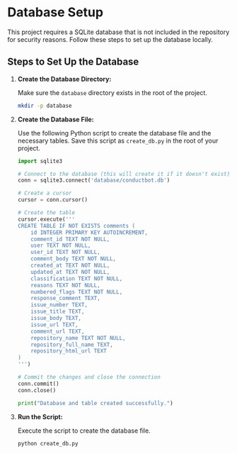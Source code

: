 # Database Setup

This project requires a SQLite database that is not included in the repository for security reasons. Follow these steps to set up the database locally.

## Steps to Set Up the Database

1. **Create the Database Directory:**

   Make sure the `database` directory exists in the root of the project.

   ```bash
   mkdir -p database

2. **Create the Database File:**

   Use the following Python script to create the database file and the necessary tables. Save this script as `create_db.py` in the root of your project.

   ```python
   import sqlite3

   # Connect to the database (this will create it if it doesn't exist)
   conn = sqlite3.connect('database/conductbot.db')

   # Create a cursor
   cursor = conn.cursor()

   # Create the table
   cursor.execute('''
   CREATE TABLE IF NOT EXISTS comments (
       id INTEGER PRIMARY KEY AUTOINCREMENT,
       comment_id TEXT NOT NULL,
       user TEXT NOT NULL,
       user_id TEXT NOT NULL,
       comment_body TEXT NOT NULL,
       created_at TEXT NOT NULL,
       updated_at TEXT NOT NULL,
       classification TEXT NOT NULL,
       reasons TEXT NOT NULL,
       numbered_flags TEXT NOT NULL,
       response_comment TEXT,
       issue_number TEXT,
       issue_title TEXT,
       issue_body TEXT,
       issue_url TEXT,
       comment_url TEXT,
       repository_name TEXT NOT NULL,
       repository_full_name TEXT,
       repository_html_url TEXT
   )
   ''')

   # Commit the changes and close the connection
   conn.commit()
   conn.close()

   print("Database and table created successfully.")


3. **Run the Script:**

    Execute the script to create the database file.

    ```bash
    python create_db.py
